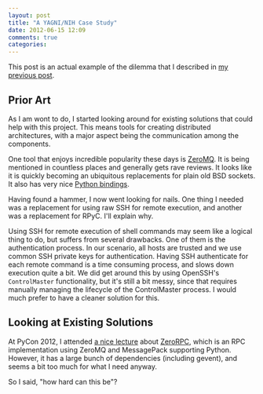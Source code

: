 ```yaml
---
layout: post
title: "A YAGNI/NIH Case Study"
date: 2012-06-15 12:09
comments: true
categories: 
---
```


This post is an actual example of the dilemma that I described in [my previous post](/blog/2012/06/15/the-yagni-slash-nih-conundrum/).


<!-- more -->

Prior Art
---------

As I am wont to do, I started looking around for existing solutions that could help with this project. This means tools for creating distributed architectures, with a major aspect being the communication among the components.

One tool that enjoys incredible popularity these days is [ZeroMQ](http://www.zeromq.org/). It is being mentioned in countless places and generally gets rave reviews. It looks like it is quickly becoming an ubiquitous replacements for plain old BSD sockets. It also has very nice [Python bindings](https://github.com/zeromq/pyzmq).

Having found a hammer, I now went looking for nails. One thing I needed was a replacement for using raw SSH for remote execution, and another was a replacement for RPyC. I'll explain why.

Using SSH for remote execution of shell commands may seem like a logical thing to do, but suffers from several drawbacks. One of them is the authentication process. In our scenario, all hosts are trusted and we use common SSH private keys for authentication. Having SSH authenticate for each remote command is a time consuming process, and slows down execution quite a bit. We did get around this by using OpenSSH's `ControlMaster` functionality, but it's still a bit messy, since that requires manually managing the lifecycle of the ControlMaster process. I would much prefer to have a cleaner solution for this.

Looking at Existing Solutions
-----------------------------

At PyCon 2012, I attended [a nice lecture](http://pyvideo.org/video/639/build-reliable-traceable-distributed-systems-wi) about [ZeroRPC](https://github.com/dotcloud/zerorpc-python), which is an RPC implementation using ZeroMQ and MessagePack supporting Python. However, it has a large bunch of dependencies (including gevent), and seems a bit too much for what I need anyway.

So I said, "how hard can this be"? 

